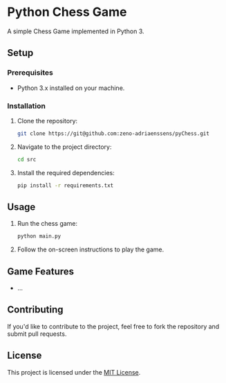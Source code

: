 # Python Chess Game

A simple Chess Game implemented in Python 3.

## Setup

### Prerequisites

- Python 3.x installed on your machine.

### Installation

1. Clone the repository:

   ```bash
   git clone https://git@github.com:zeno-adriaenssens/pyChess.git
   ```

2. Navigate to the project directory:

   ```bash
   cd src
   ```

3. Install the required dependencies:

   ```bash
   pip install -r requirements.txt
   ```

## Usage

1. Run the chess game:

   ```bash
   python main.py
   ```

2. Follow the on-screen instructions to play the game.

## Game Features

- ...

## Contributing

If you'd like to contribute to the project, feel free to fork the repository and submit pull requests.

## License

This project is licensed under the [MIT License](LICENSE.md).
